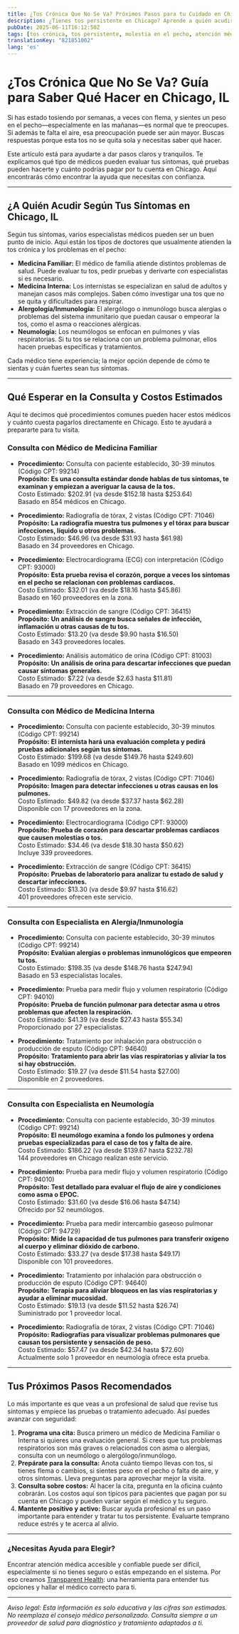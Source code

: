 ```yaml
---
title: ¿Tos Crónica Que No Se Va? Próximos Pasos para tu Cuidado en Chicago, IL  
description: ¿Tienes tos persistente en Chicago? Aprende a quién acudir, qué pruebas podrías necesitar y los costos típicos para guiar tus siguientes pasos.  
pubDate: 2025-06-11T16:12:50Z
tags: [tos crónica, tos persistente, molestia en el pecho, atención médica Chicago, costos de consultas médicas, pulmones, cuidados pulmonares, medicina familiar, medicina interna]
translationKey: "821851002"
lang: 'es'
---
```


# ¿Tos Crónica Que No Se Va? Guía para Saber Qué Hacer en Chicago, IL

Si has estado tosiendo por semanas, a veces con flema, y sientes un peso en el pecho—especialmente en las mañanas—es normal que te preocupes. Si además te falta el aire, esa preocupación puede ser aún mayor. Buscas respuestas porque esta tos no se quita sola y necesitas saber qué hacer.

Este artículo está para ayudarte a dar pasos claros y tranquilos. Te explicamos qué tipo de médicos pueden evaluar tus síntomas, qué pruebas pueden hacerte y cuánto podrías pagar por tu cuenta en Chicago. Aquí encontrarás cómo encontrar la ayuda que necesitas con confianza.

---

## ¿A Quién Acudir Según Tus Síntomas en Chicago, IL

Según tus síntomas, varios especialistas médicos pueden ser un buen punto de inicio. Aquí están los tipos de doctores que usualmente atienden la tos crónica y los problemas en el pecho:

- **Medicina Familiar:** El médico de familia atiende distintos problemas de salud. Puede evaluar tu tos, pedir pruebas y derivarte con especialistas si es necesario.
- **Medicina Interna:** Los internistas se especializan en salud de adultos y manejan casos más complejos. Saben cómo investigar una tos que no se quita y dificultades para respirar.
- **Alergología/Inmunología:** El alergólogo o inmunólogo busca alergias o problemas del sistema inmunitario que puedan causar o empeorar la tos, como el asma o reacciones alérgicas.
- **Neumología:** Los neumólogos se enfocan en pulmones y vías respiratorias. Si tu tos se relaciona con un problema pulmonar, ellos hacen pruebas específicas y tratamientos.

Cada médico tiene experiencia; la mejor opción depende de cómo te sientas y cuán fuertes sean tus síntomas.

---

## Qué Esperar en la Consulta y Costos Estimados

Aquí te decimos qué procedimientos comunes pueden hacer estos médicos y cuánto cuesta pagarlos directamente en Chicago. Esto te ayudará a prepararte para tu visita.

### Consulta con Médico de Medicina Familiar

- **Procedimiento:** Consulta con paciente establecido, 30-39 minutos (Código CPT: 99214)  
  **Propósito:** **Es una consulta estándar donde hablas de tus síntomas, te examinan y empiezan a averiguar la causa de la tos.**  
  Costo Estimado: $202.91 (va desde $152.18 hasta $253.64)  
  Basado en 854 médicos en Chicago.

- **Procedimiento:** Radiografía de tórax, 2 vistas (Código CPT: 71046)  
  **Propósito:** **La radiografía muestra tus pulmones y el tórax para buscar infecciones, líquido u otros problemas.**  
  Costo Estimado: $46.96 (va desde $31.93 hasta $61.98)  
  Basado en 34 proveedores en Chicago.

- **Procedimiento:** Electrocardiograma (ECG) con interpretación (Código CPT: 93000)  
  **Propósito:** **Esta prueba revisa el corazón, porque a veces los síntomas en el pecho se relacionan con problemas cardíacos.**  
  Costo Estimado: $32.01 (va desde $18.16 hasta $45.86)  
  Basado en 160 proveedores en la zona.

- **Procedimiento:** Extracción de sangre (Código CPT: 36415)  
  **Propósito:** **Un análisis de sangre busca señales de infección, inflamación u otras causas de tu tos.**  
  Costo Estimado: $13.20 (va desde $9.90 hasta $16.50)  
  Basado en 343 proveedores locales.

- **Procedimiento:** Análisis automático de orina (Código CPT: 81003)  
  **Propósito:** **Un análisis de orina para descartar infecciones que puedan causar síntomas generales.**  
  Costo Estimado: $7.22 (va desde $2.63 hasta $11.81)  
  Basado en 79 proveedores en Chicago.

---

### Consulta con Médico de Medicina Interna

- **Procedimiento:** Consulta con paciente establecido, 30-39 minutos (Código CPT: 99214)  
  **Propósito:** **El internista hará una evaluación completa y pedirá pruebas adicionales según tus síntomas.**  
  Costo Estimado: $199.68 (va desde $149.76 hasta $249.60)  
  Basado en 1099 médicos en Chicago.

- **Procedimiento:** Radiografía de tórax, 2 vistas (Código CPT: 71046)  
  **Propósito:** **Imagen para detectar infecciones u otras causas en los pulmones.**  
  Costo Estimado: $49.82 (va desde $37.37 hasta $62.28)  
  Disponible con 17 proveedores en la zona.

- **Procedimiento:** Electrocardiograma (Código CPT: 93000)  
  **Propósito:** **Prueba de corazón para descartar problemas cardíacos que causen molestias o tos.**  
  Costo Estimado: $34.46 (va desde $18.30 hasta $50.62)  
  Incluye 339 proveedores.

- **Procedimiento:** Extracción de sangre (Código CPT: 36415)  
  **Propósito:** **Pruebas de laboratorio para analizar tu estado de salud y descartar infecciones.**  
  Costo Estimado: $13.30 (va desde $9.97 hasta $16.62)  
  401 proveedores ofrecen este servicio.

---

### Consulta con Especialista en Alergia/Inmunología

- **Procedimiento:** Consulta con paciente establecido, 30-39 minutos (Código CPT: 99214)  
  **Propósito:** **Evalúan alergias o problemas inmunológicos que empeoren tu tos.**  
  Costo Estimado: $198.35 (va desde $148.76 hasta $247.94)  
  Basado en 53 especialistas locales.

- **Procedimiento:** Prueba para medir flujo y volumen respiratorio (Código CPT: 94010)  
  **Propósito:** **Prueba de función pulmonar para detectar asma u otros problemas que afecten la respiración.**  
  Costo Estimado: $41.39 (va desde $27.43 hasta $55.34)  
  Proporcionado por 27 especialistas.

- **Procedimiento:** Tratamiento por inhalación para obstrucción o producción de esputo (Código CPT: 94640)  
  **Propósito:** **Tratamiento para abrir las vías respiratorias y aliviar la tos si hay obstrucción.**  
  Costo Estimado: $19.27 (va desde $11.54 hasta $27.00)  
  Disponible en 2 proveedores.

---

### Consulta con Especialista en Neumología

- **Procedimiento:** Consulta con paciente establecido, 30-39 minutos (Código CPT: 99214)  
  **Propósito:** **El neumólogo examina a fondo los pulmones y ordena pruebas especializadas para el caso de tos y falta de aire.**  
  Costo Estimado: $186.22 (va desde $139.67 hasta $232.78)  
  144 proveedores en Chicago realizan este servicio.

- **Procedimiento:** Prueba para medir flujo y volumen respiratorio (Código CPT: 94010)  
  **Propósito:** **Test detallado para evaluar el flujo de aire y condiciones como asma o EPOC.**  
  Costo Estimado: $31.60 (va desde $16.06 hasta $47.14)  
  Ofrecido por 52 neumólogos.

- **Procedimiento:** Prueba para medir intercambio gaseoso pulmonar (Código CPT: 94729)  
  **Propósito:** **Mide la capacidad de tus pulmones para transferir oxígeno al cuerpo y eliminar dióxido de carbono.**  
  Costo Estimado: $33.27 (va desde $17.38 hasta $49.17)  
  Disponible con 101 proveedores.

- **Procedimiento:** Tratamiento por inhalación para obstrucción o producción de esputo (Código CPT: 94640)  
  **Propósito:** **Terapia para aliviar bloqueos en las vías respiratorias y ayudar a eliminar mucosidad.**  
  Costo Estimado: $19.13 (va desde $11.52 hasta $26.74)  
  Suministrado por 1 proveedor local.

- **Procedimiento:** Radiografía de tórax, 2 vistas (Código CPT: 71046)  
  **Propósito:** **Radiografías para visualizar problemas pulmonares que causan tos persistente y sensación de peso.**  
  Costo Estimado: $57.47 (va desde $42.34 hasta $72.60)  
  Actualmente solo 1 proveedor en neumología ofrece esta prueba.

---

## Tus Próximos Pasos Recomendados

Lo más importante es que veas a un profesional de salud que revise tus síntomas y empiece las pruebas o tratamiento adecuado. Así puedes avanzar con seguridad:

1. **Programa una cita:** Busca primero un médico de Medicina Familiar o Interna si quieres una evaluación general. Si crees que tus problemas respiratorios son más graves o relacionados con asma o alergias, consulta con un neumólogo o alergólogo/inmunólogo.
2. **Prepárate para la consulta:** Anota cuánto tiempo llevas con tos, si tienes flema o cambios, si sientes peso en el pecho o falta de aire, y otros síntomas. Lleva preguntas para aprovechar mejor la visita.
3. **Consulta sobre costos:** Al hacer la cita, pregunta en la oficina cuánto cobrarán. Los costos aquí son típicos para pacientes que pagan por su cuenta en Chicago y pueden variar según el médico y tu seguro.
4. **Mantente positivo y activo:** Buscar ayuda profesional es un paso importante para entender y tratar tu tos persistente. Evaluarte temprano reduce estrés y te acerca al alivio.

---

### ¿Necesitas Ayuda para Elegir?

Encontrar atención médica accesible y confiable puede ser difícil, especialmente si no tienes seguro o estás empezando en el sistema. Por eso creamos [Transparent Health](https://transparenthealth.ai): una herramienta para entender tus opciones y hallar el médico correcto para ti.

---

*Aviso legal: Esta información es solo educativa y las cifras son estimadas. No reemplaza el consejo médico personalizado. Consulta siempre a un proveedor de salud para diagnóstico y tratamiento adaptados a ti.*